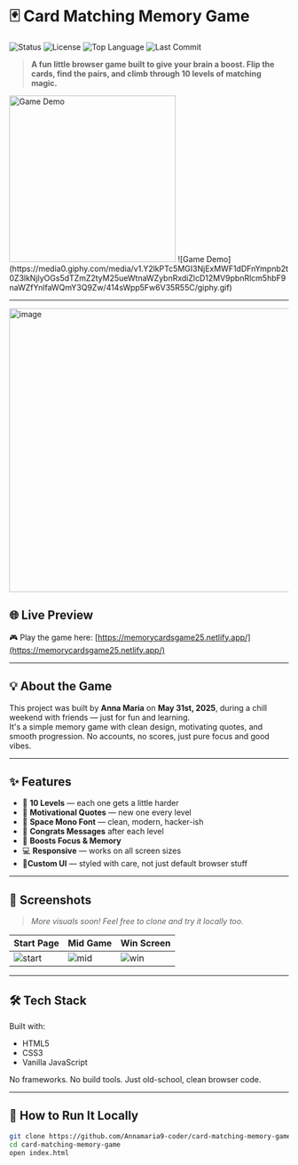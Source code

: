 # 🃏 Card Matching Memory Game

![Status](https://img.shields.io/badge/status-active-brightgreen?style=for-the-badge)
![License](https://img.shields.io/github/license/Annamaria9-coder/card-matching-memory-game?style=for-the-badge)
![Top Language](https://img.shields.io/github/languages/top/Annamaria9-coder/card-matching-memory-game?style=for-the-badge)
![Last Commit](https://img.shields.io/github/last-commit/Annamaria9-coder/card-matching-memory-game?style=for-the-badge)

> **A fun little browser game built to give your brain a boost. Flip the cards, find the pairs, and climb through 10 levels of matching magic.**
> 
<img src="https://media0.giphy.com/media/v1.Y2lkPTc5MGI3NjExMWF1dDFnYmpnb2t0Z3lkNjlyOGs5dTZmZ2tyM25ueWtnaWZybnRxdiZlcD12MV9pbnRlcm5hbF9naWZfYnlfaWQmY3Q9Zw/414sWpp5Fw6V35R55C/giphy.gif" width="300" alt="Game Demo" />
![Game Demo](https://media0.giphy.com/media/v1.Y2lkPTc5MGI3NjExMWF1dDFnYmpnb2t0Z3lkNjlyOGs5dTZmZ2tyM25ueWtnaWZybnRxdiZlcD12MV9pbnRlcm5hbF9naWZfYnlfaWQmY3Q9Zw/414sWpp5Fw6V35R55C/giphy.gif)

---
<img width="511" alt="image" src="https://github.com/user-attachments/assets/0ae5c4ce-8911-4cc4-8620-9561d1ed74e0" />

## 🌐 Live Preview

🎮 Play the game here: [https://memorycardsgame25.netlify.app/](https://memorycardsgame25.netlify.app/)

---

## 💡 About the Game

This project was built by **Anna Maria** on **May 31st, 2025**, during a chill weekend with friends — just for fun and learning.  
It's a simple memory game with clean design, motivating quotes, and smooth progression. No accounts, no scores, just pure focus and good vibes.

---

## ✨ Features

- 🎯 **10 Levels** — each one gets a little harder
- 💬 **Motivational Quotes** — new one every level
- 💚 **Space Mono Font** — clean, modern, hacker-ish
- 🎉 **Congrats Messages** after each level
- 🧠 **Boosts Focus & Memory**
- 💻 **Responsive** — works on all screen sizes
- 🌈**Custom UI** — styled with care, not just default browser stuff

---

## 📸 Screenshots

> _More visuals soon! Feel free to clone and try it locally too._

| Start Page | Mid Game | Win Screen |
|------------|----------|------------|
| ![start](./assets/start.png) | ![mid](./assets/mid.png) | ![win](./assets/win.png) |

---

## 🛠 Tech Stack

Built with:

- HTML5
- CSS3
- Vanilla JavaScript

No frameworks. No build tools. Just old-school, clean browser code.

---

## 🚀 How to Run It Locally

```bash
git clone https://github.com/Annamaria9-coder/card-matching-memory-game.git
cd card-matching-memory-game
open index.html
